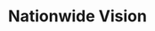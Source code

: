 ---
title: "Nationwide Vision"
url: /glendale/nationwide-vision-west-northern-avenue/
shop: Optiker
---
